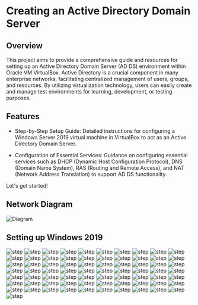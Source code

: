 <h1>Creating an Active Directory Domain Server</h1>

<h2>Overview</h2>
This project aims to provide a comprehensive guide and resources for setting up an Active Directory Domain Server (AD DS) environment within Oracle VM VirtualBox. Active Directory is a crucial component in many enterprise networks, facilitating centralized management of users, groups, and resources. By utilizing virtualization technology, users can easily create and manage test environments for learning, development, or testing purposes.

<h2>Features</h2>

- Step-by-Step Setup Guide: Detailed instructions for configuring a Windows Server 2019 virtual machine in VirtualBox to act as an Active Directory Domain Server.
  
- Configuration of Essential Services: Guidance on configuring essential services such as DHCP (Dynamic Host Configuration Protocol), DNS (Domain Name System), RAS (Routing and Remote Access), and NAT (Network Address Translation) to support AD DS functionality.

Let's get started!
  
<h2>Network Diagram</h2>

![Diagram](https://github.com/nicknava1/AD-DS/blob/main/Active%20Directory/Network%20Diagram.png)

<h2>Setting up Windows 2019</h2>

![step](https://github.com/nicknava1/AD-DS/blob/main/Active%20Directory/0.png)
![step](https://github.com/nicknava1/AD-DS/blob/main/Active%20Directory/1.png)
![step](https://github.com/nicknava1/AD-DS/blob/main/Active%20Directory/2.png)
![step](https://github.com/nicknava1/AD-DS/blob/main/Active%20Directory/3.png)
![step](https://github.com/nicknava1/AD-DS/blob/main/Active%20Directory/4.png)
![step](https://github.com/nicknava1/AD-DS/blob/main/Active%20Directory/5.png)
![step](https://github.com/nicknava1/AD-DS/blob/main/Active%20Directory/6.png)
![step](https://github.com/nicknava1/AD-DS/blob/main/Active%20Directory/7.png)
![step](https://github.com/nicknava1/AD-DS/blob/main/Active%20Directory/8.png)
![step](https://github.com/nicknava1/AD-DS/blob/main/Active%20Directory/9.png)
![step](https://github.com/nicknava1/AD-DS/blob/main/Active%20Directory/10.png)
![step](https://github.com/nicknava1/AD-DS/blob/main/Active%20Directory/11.png)
![step](https://github.com/nicknava1/AD-DS/blob/main/Active%20Directory/12.png)
![step](https://github.com/nicknava1/AD-DS/blob/main/Active%20Directory/13.png)
![step](https://github.com/nicknava1/AD-DS/blob/main/Active%20Directory/14.png)
![step](https://github.com/nicknava1/AD-DS/blob/main/Active%20Directory/15.png)
![step](https://github.com/nicknava1/AD-DS/blob/main/Active%20Directory/16.png)
![step](https://github.com/nicknava1/AD-DS/blob/main/Active%20Directory/17.png)
![step](https://github.com/nicknava1/AD-DS/blob/main/Active%20Directory/18.png)
![step](https://github.com/nicknava1/AD-DS/blob/main/Active%20Directory/19.png)
![step](https://github.com/nicknava1/AD-DS/blob/main/Active%20Directory/20.png)
![step](https://github.com/nicknava1/AD-DS/blob/main/Active%20Directory/21.png)
![step](https://github.com/nicknava1/AD-DS/blob/main/Active%20Directory/22.png)
![step](https://github.com/nicknava1/AD-DS/blob/main/Active%20Directory/23.png)
![step](https://github.com/nicknava1/AD-DS/blob/main/Active%20Directory/24.png)
![step](https://github.com/nicknava1/AD-DS/blob/main/Active%20Directory/25.png)
![step](https://github.com/nicknava1/AD-DS/blob/main/Active%20Directory/26.png)
![step](https://github.com/nicknava1/AD-DS/blob/main/Active%20Directory/27.png)
![step](https://github.com/nicknava1/AD-DS/blob/main/Active%20Directory/28.png)
![step](https://github.com/nicknava1/AD-DS/blob/main/Active%20Directory/29.png)
![step](https://github.com/nicknava1/AD-DS/blob/main/Active%20Directory/30.png)
![step](https://github.com/nicknava1/AD-DS/blob/main/Active%20Directory/31.png)
![step](https://github.com/nicknava1/AD-DS/blob/main/Active%20Directory/32.png)
![step](https://github.com/nicknava1/AD-DS/blob/main/Active%20Directory/33.png)
![step](https://github.com/nicknava1/AD-DS/blob/main/Active%20Directory/34.png)
![step](https://github.com/nicknava1/AD-DS/blob/main/Active%20Directory/35.png)
![step](https://github.com/nicknava1/AD-DS/blob/main/Active%20Directory/36.png)
![step](https://github.com/nicknava1/AD-DS/blob/main/Active%20Directory/37.png)
![step](https://github.com/nicknava1/AD-DS/blob/main/Active%20Directory/38.png)
![step](https://github.com/nicknava1/AD-DS/blob/main/Active%20Directory/39.png)
![step](https://github.com/nicknava1/AD-DS/blob/main/Active%20Directory/40.png)
![step](https://github.com/nicknava1/AD-DS/blob/main/Active%20Directory/41.png)
![step](https://github.com/nicknava1/AD-DS/blob/main/Active%20Directory/42.png)
![step](https://github.com/nicknava1/AD-DS/blob/main/Active%20Directory/43.png)
![step](https://github.com/nicknava1/AD-DS/blob/main/Active%20Directory/44.png)
![step](https://github.com/nicknava1/AD-DS/blob/main/Active%20Directory/45.png)
![step](https://github.com/nicknava1/AD-DS/blob/main/Active%20Directory/46.png)
![step](https://github.com/nicknava1/AD-DS/blob/main/Active%20Directory/47.png)
![step](https://github.com/nicknava1/AD-DS/blob/main/Active%20Directory/48.png)
![step](https://github.com/nicknava1/AD-DS/blob/main/Active%20Directory/49.png)
![step](https://github.com/nicknava1/AD-DS/blob/main/Active%20Directory/50.png)
![step](https://github.com/nicknava1/AD-DS/blob/main/Active%20Directory/51.png)
![step](https://github.com/nicknava1/AD-DS/blob/main/Active%20Directory/52.png)
![step](https://github.com/nicknava1/AD-DS/blob/main/Active%20Directory/53.png)
![step](https://github.com/nicknava1/AD-DS/blob/main/Active%20Directory/54.png)
![step](https://github.com/nicknava1/AD-DS/blob/main/Active%20Directory/55.png)
![step](https://github.com/nicknava1/AD-DS/blob/main/Active%20Directory/56.png)
![step](https://github.com/nicknava1/AD-DS/blob/main/Active%20Directory/57.png)
![step](https://github.com/nicknava1/AD-DS/blob/main/Active%20Directory/58.png)
![step](https://github.com/nicknava1/AD-DS/blob/main/Active%20Directory/59.png)
![step](https://github.com/nicknava1/AD-DS/blob/main/Active%20Directory/60.png)
![step](https://github.com/nicknava1/AD-DS/blob/main/Active%20Directory/61.png)
![step](https://github.com/nicknava1/AD-DS/blob/main/Active%20Directory/62.png)
![step](https://github.com/nicknava1/AD-DS/blob/main/Active%20Directory/63.png)
![step](https://github.com/nicknava1/AD-DS/blob/main/Active%20Directory/64.png)
![step](https://github.com/nicknava1/AD-DS/blob/main/Active%20Directory/65.png)
![step](https://github.com/nicknava1/AD-DS/blob/main/Active%20Directory/66.png)
![step](https://github.com/nicknava1/AD-DS/blob/main/Active%20Directory/67.png)
![step](https://github.com/nicknava1/AD-DS/blob/main/Active%20Directory/68.png)
![step](https://github.com/nicknava1/AD-DS/blob/main/Active%20Directory/69.png)
![step](https://github.com/nicknava1/AD-DS/blob/main/Active%20Directory/70.png)
